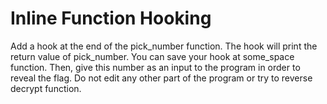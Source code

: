 # Inline Function Hooking

Add a hook at the end of the pick_number function. The hook will print the return value of pick_number. You can save your hook at some_space function. Then, give this number as an input to the program in order to reveal the flag. Do not edit any other part of the program or try to reverse decrypt function.